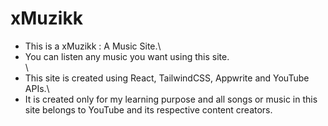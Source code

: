 # xMuzikk

-   This is a xMuzikk : A Music Site.\
-   You can listen any music you want using this site.\
    \
-   This site is created using React, TailwindCSS, Appwrite and YouTube APIs.\
-   It is created only for my learning purpose and all songs or music in this site belongs to YouTube and its respective content creators.

